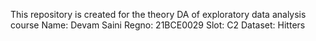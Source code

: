 This repository is created for the theory DA of exploratory data analysis course 
Name: Devam Saini
Regno: 21BCE0029
Slot: C2 
Dataset: Hitters
